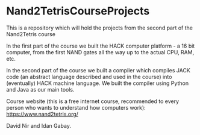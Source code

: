 # Nand2TetrisCourseProjects
This is a repository which will hold the projects from the second part of the Nand2Tetris course

In the first part of the course we built the HACK computer platform - a 16 bit computer, from the first NAND gates all the
way up to the actual CPU, RAM, etc.

In the second part of the course we built a compiler which compiles JACK code (an abstract language described and used in
the course) into (eventually) HACK machine language.
We built the compiler using Python and Java as our main tools.

Course website (this is a free internet course, recommended to every person who wants to understand how computers work):
https://www.nand2tetris.org/

David Nir and Idan Gabay.
